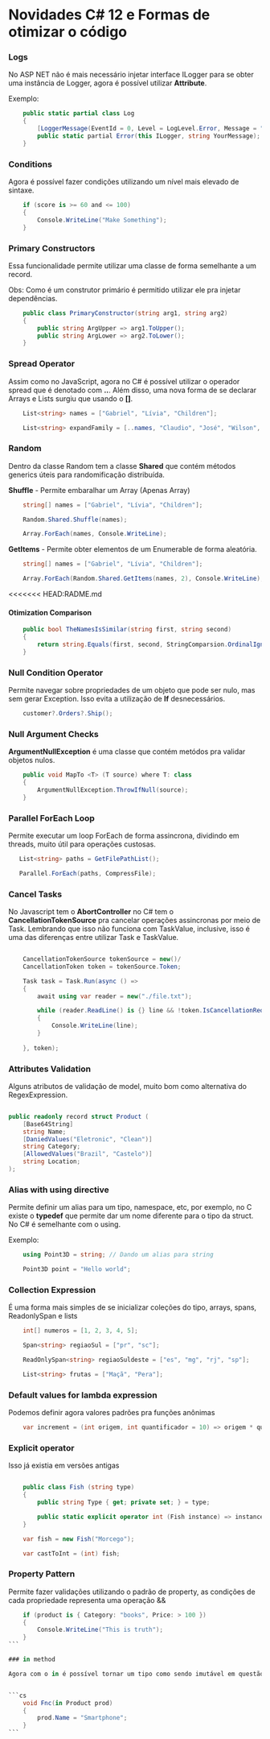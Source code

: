 # Novidades C# 12 e Formas de otimizar o código

### Logs

No ASP NET não é mais necessário injetar interface ILogger para se obter uma instância de Logger, agora é possível
utilizar **Attribute**.

Exemplo:

```cs
    public static partial class Log 
    {
        [LoggerMessage(EventId = 0, Level = LogLevel.Error, Message = "An error occurred")]
        public static partial Error(this ILogger, string YourMessage);
    }
```

### Conditions

Agora é possível fazer condições utilizando um nível mais elevado de sintaxe.

```cs
    if (score is >= 60 and <= 100)
    {
        Console.WriteLine("Make Something");
    }
```

### Primary Constructors

Essa funcionalidade permite utilizar uma classe de forma semelhante a um record. 

Obs: Como é um construtor primário é permitido utilizar ele pra injetar dependências.

```cs
    public class PrimaryConstructor(string arg1, string arg2)
    {
        public string ArgUpper => arg1.ToUpper();
        public string ArgLower => arg2.ToLower();
    }
```


### Spread Operator

Assim como no JavaScript, agora no C# é possível utilizar o operador spread que é denotado com **..**. Além disso,
uma nova forma de se declarar Arrays e Lists surgiu que usando o **[]**.


```cs
    List<string> names = ["Gabriel", "Lívia", "Children"];

    List<string> expandFamily = [..names, "Claudio", "José", "Wilson", "Chimbinha"];
```

### Random

Dentro da classe Random tem a classe **Shared** que contém métodos generics úteis para randomificação distribuída.

**Shuffle** - Permite embaralhar um Array (Apenas Array)

```cs
    string[] names = ["Gabriel", "Lívia", "Children"];

    Random.Shared.Shuffle(names);

    Array.ForEach(names, Console.WriteLine);
```

**GetItems** - Permite obter elementos de um Enumerable de forma aleatória.

```cs
    string[] names = ["Gabriel", "Lívia", "Children"];

    Array.ForEach(Random.Shared.GetItems(names, 2), Console.WriteLine);
```
<<<<<<< HEAD:RADME.md

#### Otimization Comparison

```cs
    public bool TheNamesIsSimilar(string first, string second)
    {
        return string.Equals(first, second, StringComparsion.OrdinalIgnoreCase);
    }
```


### Null Condition Operator

Permite navegar sobre propriedades de um objeto que pode ser nulo, mas sem gerar Exception. Isso evita a utilização de **If** desnecessários.

```cs
    customer?.Orders?.Ship();
```

### Null Argument Checks 

**ArgumentNullException** é uma classe que contém metódos pra validar objetos nulos.


```cs
    public void MapTo <T> (T source) where T: class
    {
        ArgumentNullException.ThrowIfNull(source);
    }
```

### Parallel ForEach Loop

Permite executar um loop ForEach de forma assincrona, dividindo em threads, muito útil para operações custosas.

```cs
   List<string> paths = GetFilePathList();

   Parallel.ForEach(paths, CompressFile);
```

### Cancel Tasks 

No Javascript tem o **AbortController** no C# tem o **CancellationTokenSource** pra cancelar operações assincronas por meio de Task. Lembrando que isso não funciona com TaskValue, inclusive, isso é uma das diferenças entre utilizar Task e TaskValue.

```cs

    CancellationTokenSource tokenSource = new()/
    CancellationToken token = tokenSource.Token;

    Task task = Task.Run(async () => 
    {
        await using var reader = new("./file.txt");

        while (reader.ReadLine() is {} line && !token.IsCancellationRequested)
        {
            Console.WriteLine(line);
        }
        
    }, token);

```

### Attributes Validation

Alguns atributos de validação de model, muito bom como alternativa do RegexExpression.

```cs

public readonly record struct Product (
    [Base64String]
    string Name;
    [DaniedValues("Eletronic", "Clean")]
    string Category;
    [AllowedValues("Brazil", "Castelo")]
    string Location;
);

```

### Alias with using directive

Permite definir um alias para um tipo, namespace, etc, por exemplo, no C existe o **typedef** que permite dar um nome diferente para o tipo da struct. No C# é semelhante com o using.

Exemplo:

```cs
    using Point3D = string; // Dando um alias para string

    Point3D point = "Hello world";

```

### Collection Expression

É uma forma mais simples de se inicializar coleções do tipo, arrays, spans, ReadonlySpan e lists

```cs
    int[] numeros = [1, 2, 3, 4, 5];

    Span<string> regiaoSul = ["pr", "sc"];

    ReadOnlySpan<string> regiaoSuldeste = ["es", "mg", "rj", "sp"];

    List<string> frutas = ["Maçã", "Pera"];
```


### Default values for lambda expression

Podemos definir agora valores padrões pra funções anônimas

```cs
    var increment = (int origem, int quantificador = 10) => origem * quantificador;
```


### Explicit operator

Isso já existia em versões antigas

```cs

    public class Fish (string type) 
    {
        public string Type { get; private set; } = type;

        public static explicit operator int (Fish instance) => instance.GetHashCode();
    }

    var fish = new Fish("Morcego");

    var castToInt = (int) fish;
```

### Property Pattern

Permite fazer validações utilizando o padrão de property, as condições de cada propriedade representa uma operação &&

````cs
    if (product is { Category: "books", Price: > 100 })
    {
        Console.WriteLine("This is truth");
    }
```

### in method

Agora com o in é possível tornar um tipo como sendo imutável em questão de referência, ou seja, eu não consigo reatribuir o parâmetro prod para uma outra instância.


```cs
    void Fnc(in Product prod)
    {
        prod.Name = "Smartphone";
    }
```
